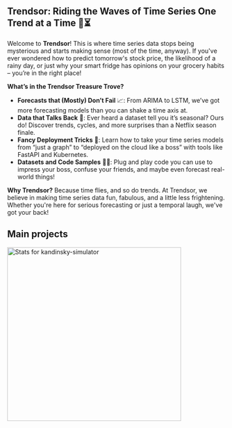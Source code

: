 ## Trendsor: Riding the Waves of Time Series One Trend at a Time 🌊⏳
Welcome to **Trendsor**! This is where time series data stops being mysterious and starts making sense (most of the time, anyway). If you've ever wondered how to predict tomorrow's stock price, the likelihood of a rainy day, or just why your smart fridge has opinions on your grocery habits – you’re in the right place!

**What’s in the Trendsor Treasure Trove?**
- **Forecasts that (Mostly) Don’t Fail** 📈: From ARIMA to LSTM, we’ve got more forecasting models than you can shake a time axis at.
- **Data that Talks Back** 🎩: Ever heard a dataset tell you it’s seasonal? Ours do! Discover trends, cycles, and more surprises than a Netflix season finale.
- **Fancy Deployment Tricks** 🚀: Learn how to take your time series models from “just a graph” to “deployed on the cloud like a boss” with tools like FastAPI and Kubernetes.
- **Datasets and Code Samples** 🧑‍💻: Plug and play code you can use to impress your boss, confuse your friends, and maybe even forecast real-world things!

**Why Trendsor?**
Because time flies, and so do trends. At Trendsor, we believe in making time series data fun, fabulous, and a little less frightening. Whether you're here for serious forecasting or just a temporal laugh, we've got your back!

## Main projects

<p align="left">
  <a href="https://github.com/trendsor/kandinsky-simulator">
    <img width="400" src="https://github-readme-stats.vercel.app/api?username=trendsor&repo=kandinsky-simulator&show_icons=true&theme=radical" alt="Stats for kandinsky-simulator">
  </a>
</p>
